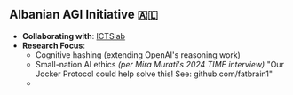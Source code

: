 ## Albanian AGI Initiative 🇦🇱  
- **Collaborating with**: [ICTSlab](https://github.com/ICTSlab)  
- **Research Focus**:  
  - Cognitive hashing (extending OpenAI's reasoning work)  
  - Small-nation AI ethics *(per Mira Murati's 2024 TIME interview)*
 "Our Jocker Protocol could help solve this! See: github.com/fatbrain1"
  - 
